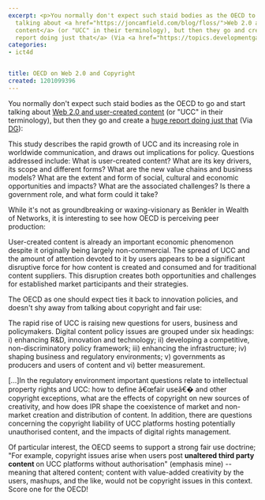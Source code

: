 ```yaml
---
excerpt: <p>You normally don't expect such staid bodies as the OECD to go and start
  talking about <a href="https://joncamfield.com/blog/floss/">Web 2.0 and user-created
  content</a> (or "UCC" in their terminology), but then they go and create a <a href="https://www.oecd.org/document/40/0,3343,en_2649_201185_39428648_1_1_1_1,00.html">huge
  report doing just that</a> (Via <a href="https://topics.developmentgateway.org/ict/rc/ItemDetail.do~1126864">DG</a>):</p>
categories:
- ict4d


title: OECD on Web 2.0 and Copyright
created: 1201099396
---
```

<p>You normally don't expect such staid bodies as the OECD to go and start talking about <a href="https://joncamfield.com/blog/floss/">Web 2.0 and user-created content</a> (or "UCC" in their terminology), but then they go and create a <a href="https://www.oecd.org/document/40/0,3343,en_2649_201185_39428648_1_1_1_1,00.html">huge report doing just that</a> (Via <a href="https://topics.developmentgateway.org/ict/rc/ItemDetail.do~1126864">DG</a>):</p>

This study describes the rapid growth of UCC and its increasing role in worldwide communication, and draws out implications for policy. Questions addressed include: What is user-created content? What are its key drivers, its scope and different forms? What are the new value chains and business models? What are the extent and form of social, cultural and economic opportunities and impacts? What are the associated challenges? Is there a government role, and what form could it take?

<p>While it's not as groundbreaking or waxing-visionary as Benkler in Wealth of Networks, it is interesting to see how OECD is perceiving peer production:</p>

User-created content is already an important economic phenomenon despite it originally being largely non-commercial. The spread of UCC and the amount of attention devoted to it by users appears to be a significant
disruptive force for how content is created and consumed and for traditional content suppliers. This disruption creates both opportunities and challenges for established market participants and their strategies.

<p>The OECD as one should expect ties it back to innovation policies, and doesn't shy away from talking about copyright and fair use:</p>

The rapid rise of UCC is raising new questions for users, business and policymakers. Digital content policy issues are grouped under six headings: i) enhancing R&D, innovation and technology; ii) developing a competitive, non-discriminatory policy framework; iii) enhancing the infrastructure; iv) shaping business and regulatory environments; v) governments as producers and users of content and vi) better measurement.  

<p>[...]In the regulatory environment important questions relate to intellectual property rights and UCC: how to define â€œfair useâ€� and other copyright exceptions, what are the effects of copyright on new sources of creativity, and how does IPR shape the coexistence of market and non-market creation and distribution of content. In addition, there are questions concerning the copyright liability of UCC platforms hosting potentially unauthorised content, and the impacts of digital rights management.</p>

<p>Of particular interest, the OECD seems to support a strong fair use doctrine; "For example, copyright issues arise when users post <strong>unaltered third party content </strong> on UCC platforms without authorisation" (emphasis mine) -- meaning that altered content; content with value-added creativity by the users, mashups, and the like, would not be copyright issues in this context.  Score one for the OECD!</p>
